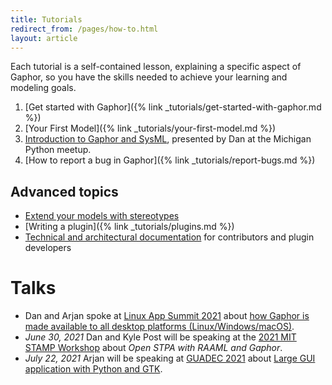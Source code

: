 ```yaml
---
title: Tutorials
redirect_from: /pages/how-to.html
layout: article
---
```


Each tutorial is a self-contained lesson, explaining a specific aspect of
Gaphor, so you have the skills needed to achieve your learning and modeling
goals.

1. [Get started with Gaphor]({% link _tutorials/get-started-with-gaphor.md %})
1. [Your First Model]({% link _tutorials/your-first-model.md %})
1. <i class="fab fa-youtube"></i> [Introduction to Gaphor and
SysML](https://www.youtube.com/watch?v=J1k9GTmYwkc), presented by Dan at the
Michigan Python meetup.
1. [How to report a bug in Gaphor]({% link _tutorials/report-bugs.md %})


## Advanced topics

- [Extend your models with stereotypes](https://gaphor.readthedocs.io/en/latest/stereotypes.html)
- [Writing a plugin]({% link _tutorials/plugins.md %})
- [Technical and architectural documentation](https://gaphor.readthedocs.io/)
for contributors and plugin developers

# Talks

- Dan and Arjan spoke at [Linux App Summit 2021](https://linuxappsummit.org/) about [how Gaphor is made available to all desktop platforms (Linux/Windows/macOS)](https://www.youtube.com/watch?v=vLwAT-TLmZU).
- *June 30, 2021* Dan and Kyle Post will be speaking at the [2021 MIT STAMP Workshop](https://psas.scripts.mit.edu/home/2021-stamp-workshop-program/) about _Open STPA with RAAML and Gaphor_.
- *July 22, 2021* Arjan will be speaking at [GUADEC 2021](https://events.gnome.org/event/9/) about [Large GUI application with Python and GTK](https://events.gnome.org/event/9/contributions/188/).

